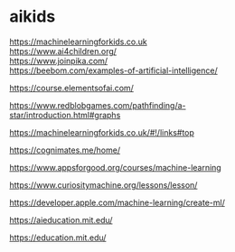 # aikids

https://machinelearningforkids.co.uk <br/>
https://www.ai4children.org/ <br/>
https://www.joinpika.com/ <br/>
https://beebom.com/examples-of-artificial-intelligence/ <br/>

https://course.elementsofai.com/

https://www.redblobgames.com/pathfinding/a-star/introduction.html#graphs

https://machinelearningforkids.co.uk/#!/links#top

https://cognimates.me/home/

https://www.appsforgood.org/courses/machine-learning

https://www.curiositymachine.org/lessons/lesson/

https://developer.apple.com/machine-learning/create-ml/

https://aieducation.mit.edu/

https://education.mit.edu/
